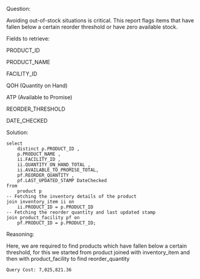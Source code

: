Question:

Avoiding out-of-stock situations is critical. This report flags items that have fallen below a certain reorder threshold or have zero available stock.

Fields to retrieve:

PRODUCT_ID

PRODUCT_NAME

FACILITY_ID

QOH (Quantity on Hand)

ATP (Available to Promise)

REORDER_THRESHOLD

DATE_CHECKED


Solution:

```
select
	distinct p.PRODUCT_ID ,
	p.PRODUCT_NAME ,
	ii.FACILITY_ID ,
	ii.QUANTITY_ON_HAND_TOTAL ,
	ii.AVAILABLE_TO_PROMISE_TOTAL,
	pf.REORDER_QUANTITY ,
	pf.LAST_UPDATED_STAMP DateChecked
from
	product p
-- Fetching the inventory details of the product
join inventory_item ii on
	ii.PRODUCT_ID = p.PRODUCT_ID
-- Fetching the reorder quantity and last updated stamp
join product_facility pf on
	pf.PRODUCT_ID = p.PRODUCT_ID;
```

Reasoning:

Here, we are required to find products which have fallen below a certain threshold, for this we started from product joined with inventory_item and then with product_facility to find reorder_quantity

```
Query Cost: 7,025,821.36
```

